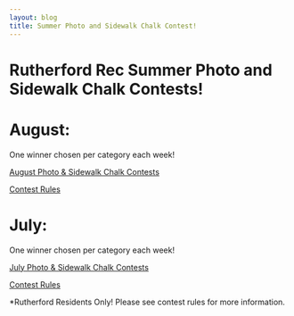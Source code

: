 ```yaml
---
layout: blog
title: Summer Photo and Sidewalk Chalk Contest!
---
```



# Rutherford Rec Summer Photo and Sidewalk Chalk Contests!

# August: 

One winner chosen per category each week!

[August Photo & Sidewalk Chalk Contests](https://storage.googleapis.com/static.rutherford-nj.com/recreation/summer-2020/AUGUST%20Summer%20Photo%20&%20Chalk%20Contest%20Series%20(1).pdf)

[Contest Rules](https://storage.googleapis.com/static.rutherford-nj.com/recreation/summer-2020/AUGUST%20Recreation%20Summer%20Photo%20Contest%20Rules%20(1).pdf)


# July: 

One winner chosen per category each week!

[July Photo & Sidewalk Chalk Contests](https://storage.googleapis.com/static.rutherford-nj.com/recreation/posts/Photo%20%26%20Chalk%20Contest%20Flyer-Rutherford%20Recreation.pdf)

[Contest Rules](https://storage.googleapis.com/static.rutherford-nj.com/recreation/posts/Summer%20Chalk%20%26%20Photo%20Contest%20Rules-Rutherford%20Rec.pdf)


*Rutherford Residents Only! Please see contest rules for more
information.
